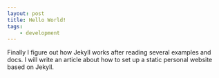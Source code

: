 ```yaml
---
layout: post
title: Hello World!
tags: 
    - development
---
```


Finally I figure out how Jekyll works after reading several examples and docs.
I will write an article about how to set up a static personal website based on Jekyll.
